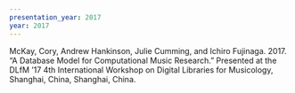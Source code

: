 ```yaml
---
presentation_year: 2017
year: 2017
---
```


McKay, Cory, Andrew Hankinson, Julie Cumming, and Ichiro Fujinaga. 2017. “A Database Model for Computational Music Research.” Presented at the DLfM ’17 4th International Workshop on Digital Libraries for Musicology, Shanghai, China, Shanghai, China.